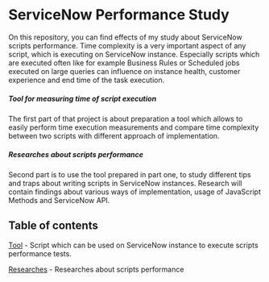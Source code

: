 # ServiceNow Performance Study

On this repository, you can find effects of my study about ServiceNow scripts performance. Time complexity is a very important aspect of any script, which is executing on ServiceNow instance. Especially scripts which are executed often like for example Business Rules or Scheduled jobs executed on large queries can influence on instance health, customer experience and end time of the task execution.

##### Tool for measuring time of script execution

The first part of that project is about preparation a tool which allows to easily perform time execution measurements and compare time complexity between two scripts with different approach of implementation.

##### Researches about scripts performance

Second part is to use the tool prepared in part one, to study different tips and traps about writing scripts in ServiceNow instances. Research will contain findings about various ways of implementation, usage of JavaScript Methods and ServiceNow API.

## Table of contents

[Tool](scrits/measure-time-execution.js) - Script which can be used on ServiceNow instance to execute scripts performance tests.

[Researches](/researches) - Researches about scripts performance
